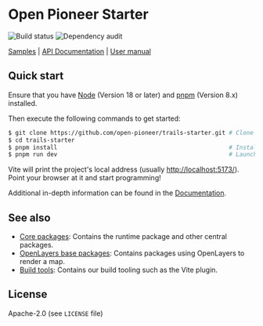 # Open Pioneer Starter

![Build status](https://github.com/open-pioneer/trails-starter/actions/workflows/test-and-build.yml/badge.svg) ![Dependency audit](https://github.com/open-pioneer/trails-starter/actions/workflows/audit-dependencies.yml/badge.svg)

[Samples](https://open-pioneer.github.io/trails-demo/starter/) | [API Documentation](https://open-pioneer.github.io/trails-demo/starter/docs/) | [User manual](https://github.com/open-pioneer/trails-starter/tree/main/docs)

## Quick start

Ensure that you have [Node](https://nodejs.org/en/) (Version 18 or later) and [pnpm](https://pnpm.io/) (Version 8.x) installed.

Then execute the following commands to get started:

```bash
$ git clone https://github.com/open-pioneer/trails-starter.git # Clone the repository
$ cd trails-starter
$ pnpm install                                                 # Install dependencies
$ pnpm run dev                                                 # Launch development server
```

Vite will print the project's local address (usually <http://localhost:5173/>).
Point your browser at it and start programming!

Additional in-depth information can be found in the [Documentation](./docs/README.md).

## See also

-   [Core packages](https://github.com/open-pioneer/trails-core-packages): Contains the runtime package and other central packages.
-   [OpenLayers base packages](https://github.com/open-pioneer/trails-openlayers-base-packages): Contains packages using OpenLayers to render a map.
-   [Build tools](https://github.com/open-pioneer/trails-build-tools): Contains our build tooling such as the Vite plugin.

## License

Apache-2.0 (see `LICENSE` file)
